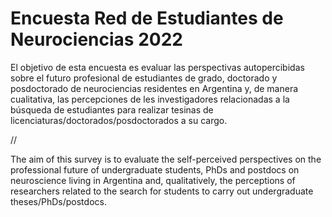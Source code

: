 # Encuesta Red de Estudiantes de Neurociencias 2022
El objetivo de esta encuesta es evaluar las perspectivas autopercibidas sobre el futuro profesional de estudiantes de grado, doctorado y posdoctorado de neurociencias residentes en Argentina y, de manera cualitativa, las percepciones de les investigadores relacionadas a la búsqueda de estudiantes para realizar tesinas de licenciaturas/doctorados/posdoctorados a su cargo.

//

The aim of this survey is to evaluate the self-perceived perspectives on the professional future of undergraduate students, PhDs and postdocs on neuroscience living in Argentina and, qualitatively, the perceptions of researchers related to the search for students to carry out undergraduate theses/PhDs/postdocs.